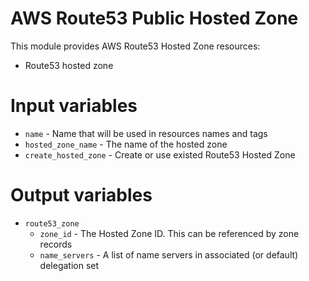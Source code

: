 # AWS Route53 Public Hosted Zone

This module provides AWS Route53 Hosted Zone resources:
- Route53 hosted zone

# Input variables
- `name` - Name that will be used in resources names and tags
- `hosted_zone_name` - The name of the hosted zone
- `create_hosted_zone` - Create or use existed Route53 Hosted Zone

# Output variables
- `route53_zone`
    - `zone_id` - The Hosted Zone ID. This can be referenced by zone records
    - `name_servers` - A list of name servers in associated (or default) delegation set
